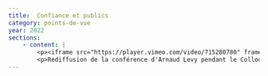 ```yaml
---
title:  Confiance et publics
category: points-de-vue
year: 2022
sections:
    - content: |
        <p><iframe src="https://player.vimeo.com/video/715280780" frameborder="0" allow="fullscreen; picture-in-picture" allowfullscreen title="Confiance et publics"></iframe></p>
        <p>Rediffusion de la conférence d'Arnaud Levy pendant le Colloque Digital Natives, organisé par l'Institut Universitaire de Technologie Bordeaux Montaigne, Département Métiers du Multimédia et de l'Internet : la confiance et les publics à la lumière d'un commun numérique naissant, <a href="https://www.osuny.org" target="_blank" rel="noreferrer ">Osuny</a>.</p>
---
```

